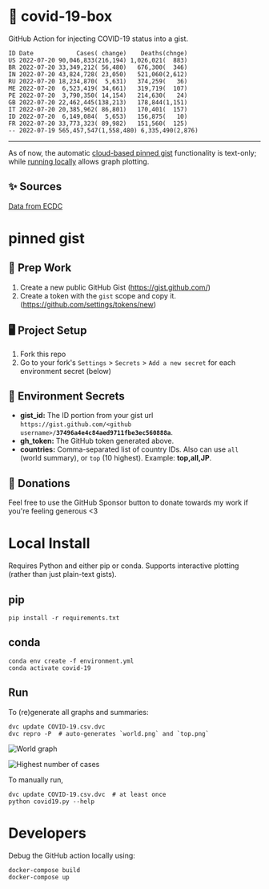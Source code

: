 # 🏥 covid-19-box

GitHub Action for injecting COVID-19 status into a gist.

```
ID Date            Cases( change)    Deaths(chnge)
US 2022-07-20 90,046,833(216,194) 1,026,021(  883)
BR 2022-07-20 33,349,212( 56,480)   676,300(  346)
IN 2022-07-20 43,824,728( 23,050)   521,060(2,612)
RU 2022-07-20 18,234,870(  5,631)   374,259(   36)
ME 2022-07-20  6,523,419( 34,661)   319,719(  107)
PE 2022-07-20  3,790,350( 14,154)   214,630(   24)
GB 2022-07-20 22,462,445(138,213)   178,844(1,151)
IT 2022-07-20 20,385,962( 86,801)   170,401(  157)
ID 2022-07-20  6,149,084(  5,653)   156,875(   10)
FR 2022-07-20 33,773,323( 89,982)   151,560(  125)
-- 2022-07-19 565,457,547(1,558,480) 6,335,490(2,876)
```

---

As of now, the automatic [cloud-based pinned gist](#pinned-gist) functionality is text-only;
while [running locally](#local-install) allows graph plotting.

## ✨ Sources

[Data from ECDC](https://www.ecdc.europa.eu/en/publications-data/download-todays-data-geographic-distribution-covid-19-cases-worldwide)

# pinned gist

## 🎒 Prep Work
1. Create a new public GitHub Gist (https://gist.github.com/)
1. Create a token with the `gist` scope and copy it. (https://github.com/settings/tokens/new)

## 🖥 Project Setup
1. Fork this repo
1. Go to your fork's `Settings` > `Secrets` > `Add a new secret` for each environment secret (below)

## 🤫 Environment Secrets
- **gist_id:** The ID portion from your gist url `https://gist.github.com/<github username>/`**`37496a4e4c84aed9711fbe3ec560888a`**.
- **gh_token:** The GitHub token generated above.
- **countries:** Comma-separated list of country IDs. Also can use `all` (world summary), or `top` (10 highest). Example: **top,all,JP**.

## 💸 Donations

Feel free to use the GitHub Sponsor button to donate towards my work if you're feeling generous <3

# Local Install

Requires Python and either pip or conda. Supports interactive plotting (rather than just plain-text gists).

## pip

```
pip install -r requirements.txt
```

## conda

```
conda env create -f environment.yml
conda activate covid-19
```

## Run

To (re)generate all graphs and summaries:

```
dvc update COVID-19.csv.dvc
dvc repro -P  # auto-generates `world.png` and `top.png`
```

![World graph](world.png)

![Highest number of cases](top.png)

To manually run,

```
dvc update COVID-19.csv.dvc  # at least once
python covid19.py --help
```

# Developers

Debug the GitHub action locally using:

```
docker-compose build
docker-compose up
```
